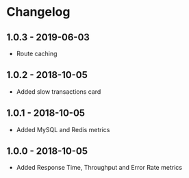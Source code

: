 # Changelog

## 1.0.3 - 2019-06-03
- Route caching

## 1.0.2 - 2018-10-05
- Added slow transactions card

## 1.0.1 - 2018-10-05
- Added MySQL and Redis metrics

## 1.0.0 - 2018-10-05
- Added Response Time, Throughput and Error Rate metrics
